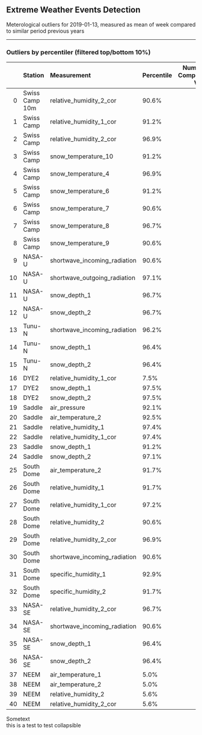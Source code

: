 <h2>Extreme Weather Events Detection</h2>
<p>Meterological outliers for 2019-01-13, measured as mean of week compared to similar period previous years</p>

<hr />

<h3>Outliers by percentiler (filtered top/bottom 10%)</h3>

|    | Station        | Measurement                  | Percentile   |   Number of Comparison Values |   Original Value |        Median |
|---:|:---------------|:-----------------------------|:-------------|------------------------------:|-----------------:|--------------:|
|  0 | Swiss Camp 10m | relative_humidity_2_cor      | 90.6%        |                            16 |       88.5957    |  81.6657      |
|  1 | Swiss Camp     | relative_humidity_1_cor      | 91.2%        |                            17 |      109.02      | 100.726       |
|  2 | Swiss Camp     | relative_humidity_2_cor      | 96.9%        |                            16 |      115.697     | 103.655       |
|  3 | Swiss Camp     | snow_temperature_10          | 91.2%        |                            17 |       -7.90857   |  -9.63714     |
|  4 | Swiss Camp     | snow_temperature_4           | 96.9%        |                            16 |       -4.66857   |  -8.19357     |
|  5 | Swiss Camp     | snow_temperature_6           | 91.2%        |                            17 |       -5.19      |  -8.11714     |
|  6 | Swiss Camp     | snow_temperature_7           | 90.6%        |                            16 |       -5.68429   |  -8.19286     |
|  7 | Swiss Camp     | snow_temperature_8           | 96.7%        |                            15 |       -4.57143   |  -8.52857     |
|  8 | Swiss Camp     | snow_temperature_9           | 90.6%        |                            16 |       -7.11857   |  -8.59        |
|  9 | NASA-U         | shortwave_incoming_radiation | 90.6%        |                            16 |        0.0214286 |   0.000714286 |
| 10 | NASA-U         | shortwave_outgoing_radiation | 97.1%        |                            17 |        0.0128571 |   0           |
| 11 | NASA-U         | snow_depth_1                 | 96.7%        |                            15 |       18.3814    |   9.90571     |
| 12 | NASA-U         | snow_depth_2                 | 96.7%        |                            15 |       18.0643    |   9.30429     |
| 13 | Tunu-N         | shortwave_incoming_radiation | 96.2%        |                            13 |        0.127143  |   0.0485714   |
| 14 | Tunu-N         | snow_depth_1                 | 96.4%        |                            14 |        7.81286   |   3.25571     |
| 15 | Tunu-N         | snow_depth_2                 | 96.4%        |                            14 |        7.54      |   3.41571     |
| 16 | DYE2           | relative_humidity_1_cor      | 7.5%         |                            20 |       91.2029    |  95.4807      |
| 17 | DYE2           | snow_depth_1                 | 97.5%        |                            20 |       13.38      |   8.96643     |
| 18 | DYE2           | snow_depth_2                 | 97.5%        |                            20 |       15.2043    |  10.4579      |
| 19 | Saddle         | air_pressure                 | 92.1%        |                            19 |      732.733     | 722.094       |
| 20 | Saddle         | air_temperature_2            | 92.5%        |                            20 |      -24.9329    | -30.3336      |
| 21 | Saddle         | relative_humidity_1          | 97.4%        |                            19 |       93.2271    |  75.4329      |
| 22 | Saddle         | relative_humidity_1_cor      | 97.4%        |                            19 |      118.826     |  97.5843      |
| 23 | Saddle         | snow_depth_1                 | 91.2%        |                            17 |       18.3371    |  10.1514      |
| 24 | Saddle         | snow_depth_2                 | 97.1%        |                            17 |       19.7214    |  10.6814      |
| 25 | South Dome     | air_temperature_2            | 91.7%        |                            18 |      -22.34      | -28.0143      |
| 26 | South Dome     | relative_humidity_1          | 91.7%        |                            18 |       93.7871    |  76.4064      |
| 27 | South Dome     | relative_humidity_1_cor      | 97.2%        |                            18 |      117.536     | 101.948       |
| 28 | South Dome     | relative_humidity_2          | 90.6%        |                            16 |       85.6071    |  77.3793      |
| 29 | South Dome     | relative_humidity_2_cor      | 96.9%        |                            16 |      106.274     |  99.8864      |
| 30 | South Dome     | shortwave_incoming_radiation | 90.6%        |                            16 |        5.96571   |   4.63048     |
| 31 | South Dome     | specific_humidity_1          | 92.9%        |                             7 |        0.875714  |   0.495714    |
| 32 | South Dome     | specific_humidity_2          | 91.7%        |                             6 |        0.85      |   0.581429    |
| 33 | NASA-SE        | relative_humidity_2_cor      | 96.7%        |                            15 |      112.553     | 100.831       |
| 34 | NASA-SE        | shortwave_incoming_radiation | 90.6%        |                            16 |        2.86143   |   1.70429     |
| 35 | NASA-SE        | snow_depth_1                 | 96.4%        |                            14 |       33.33      |  10.0693      |
| 36 | NASA-SE        | snow_depth_2                 | 96.4%        |                            14 |       31.76      |  11.1343      |
| 37 | NEEM           | air_temperature_1            | 5.0%         |                            10 |      -45.6529    | -36.1943      |
| 38 | NEEM           | air_temperature_2            | 5.0%         |                            10 |      -45.0371    | -35.9807      |
| 39 | NEEM           | relative_humidity_2          | 5.6%         |                             9 |       58.2257    |  68.7543      |
| 40 | NEEM           | relative_humidity_2_cor      | 5.6%         |                             9 |       88.9786    |  97.0271      |

<p><test> <summary>Sometext</summary>
                       this is a test to test collapsible 
                       </test></p>

